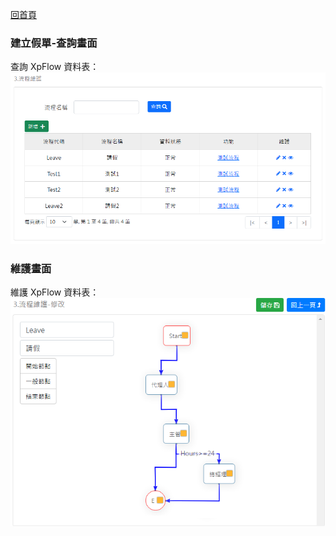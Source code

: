 [回首頁](../../Readme-TW.md)
### 建立假單-查詢畫面
查詢 XpFlow 資料表：
![查詢畫面](image/xpFlow-read.png)

### 維護畫面
維護 XpFlow 資料表：
![維護畫面](image/xpFlow-edit.png)
